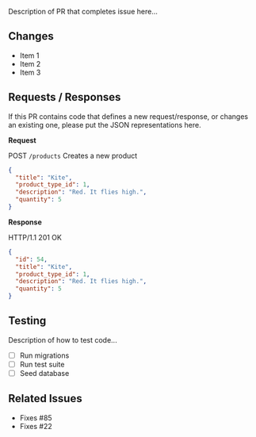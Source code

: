 Description of PR that completes issue here...

## Changes

- Item 1
- Item 2
- Item 3

## Requests / Responses

If this PR contains code that defines a new request/response, or changes an existing one, please put the JSON representations here.

**Request**

POST `/products` Creates a new product

```json
{
  "title": "Kite",
  "product_type_id": 1,
  "description": "Red. It flies high.",
  "quantity": 5
}
```

**Response**

HTTP/1.1 201 OK

```json
{
  "id": 54,
  "title": "Kite",
  "product_type_id": 1,
  "description": "Red. It flies high.",
  "quantity": 5
}
```

## Testing

Description of how to test code...

- [ ] Run migrations
- [ ] Run test suite
- [ ] Seed database

## Related Issues

- Fixes #85
- Fixes #22
